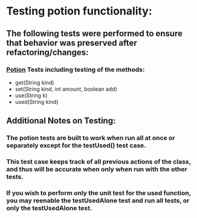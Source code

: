 # Testing potion functionality:
## The following tests were performed to ensure that behavior was preserved after refactoring/changes:
 ### [Potion](https://github.com/emmamickas/Text-Fighter/blob/ShowSpecificPotionStats/src/com/hotmail/kalebmarc/textfighter/player/PotionTest.java) Tests including testing of the methods:
 * get(String kind)
 * set(String kind, int amount, boolean add)
 * use(String k)
 * used(String kind)

## Additional Notes on Testing:
### The potion tests are built to work when run all at once or separately except for the testUsed() test case.
### This test case keeps track of all previous actions of the class, and thus will be accurate when only when run with the other tests.
### If you wish to perform only the unit test for the used function, you may reenable the testUsedAlone test and run all tests, or only the testUsedAlone test.
